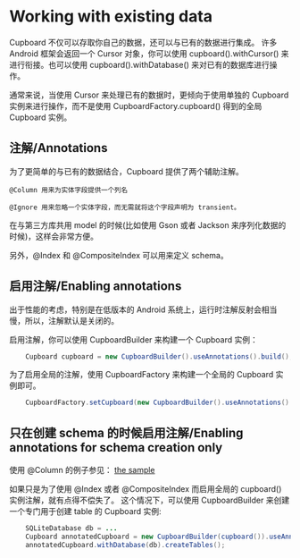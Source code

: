 # Working with existing data
Cupboard 不仅可以存取你自己的数据，还可以与已有的数据进行集成。
许多 Android 框架会返回一个 Cursor 对象，你可以使用 cupboard().withCursor() 来进行衔接。也可以使用 cupboard().withDatabase() 来对已有的数据库进行操作。

通常来说，当使用 Cursor 来处理已有的数据时，更倾向于使用单独的 Cupboard 实例来进行操作，而不是使用 CupboardFactory.cupboard() 得到的全局 Cupboard 实例。

## 注解/Annotations

为了更简单的与已有的数据结合，Cupboard 提供了两个辅助注解。

    @Column 用来为实体字段提供一个列名

    @Ignore 用来忽略一个实体字段，而无需就将这个字段声明为 transient。

在与第三方库共用 model 的时候(比如使用 Gson 或者 Jackson 来序列化数据的时候)，这样会非常方便。

另外，@Index 和 @CompositeIndex 可以用来定义 schema。

## 启用注解/Enabling annotations

出于性能的考虑，特别是在低版本的 Android 系统上，运行时注解反射会相当慢，所以，注解默认是关闭的。

启用注解，你可以使用 CupboardBuilder 来构建一个 Cupboard 实例：

```java
    Cupboard cupboard = new CupboardBuilder().useAnnotations().build();
```

为了启用全局的注解，使用 CupboardFactory 来构建一个全局的 Cupboard 实例即可。

```java
    CupboardFactory.setCupboard(new CupboardBuilder().useAnnotations().build());
```

## 只在创建 schema 的时候启用注解/Enabling annotations for schema creation only

使用 @Column 的例子参见： [the sample](https://bitbucket.org/qbusict/cupboard/src/e7548ad8e9f8933240a6617facca3d6ecb7840e1/sample/src/main/java/nl/qbusict/cupboard/example/ContactsActivity.java?at=default)

如果只是为了使用 @Index 或者 @CompositeIndex 而启用全局的 cupboard() 实例注解，就有点得不偿失了。
这个情况下，可以使用 CupboardBuilder 来创建一个专门用于创建 table 的 Cupboard 实例:

```java
    SQLiteDatabase db = ...
    Cupboard annotatedCupboard = new CupboardBuilder(cupboard()).useAnnotations().build();
    annotatedCupboard.withDatabase(db).createTables();
```

